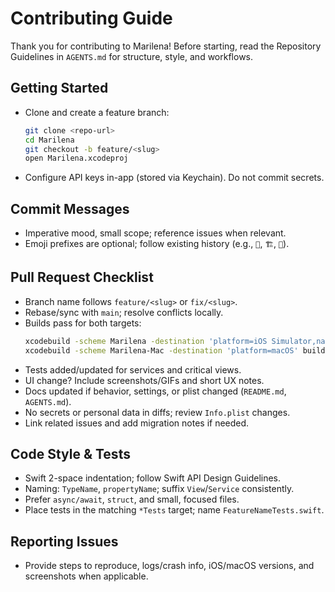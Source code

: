 # Contributing Guide

Thank you for contributing to Marilena! Before starting, read the Repository Guidelines in `AGENTS.md` for structure, style, and workflows.

## Getting Started
- Clone and create a feature branch:
  ```bash
  git clone <repo-url>
  cd Marilena
  git checkout -b feature/<slug>
  open Marilena.xcodeproj
  ```
- Configure API keys in-app (stored via Keychain). Do not commit secrets.

## Commit Messages
- Imperative mood, small scope; reference issues when relevant.
- Emoji prefixes are optional; follow existing history (e.g., `🔧`, `🏗️`, `🎨`).

## Pull Request Checklist
- Branch name follows `feature/<slug>` or `fix/<slug>`.
- Rebase/sync with `main`; resolve conflicts locally.
- Builds pass for both targets:
  ```bash
  xcodebuild -scheme Marilena -destination 'platform=iOS Simulator,name=iPhone 15' build test
  xcodebuild -scheme Marilena-Mac -destination 'platform=macOS' build test
  ```
- Tests added/updated for services and critical views.
- UI change? Include screenshots/GIFs and short UX notes.
- Docs updated if behavior, settings, or plist changed (`README.md`, `AGENTS.md`).
- No secrets or personal data in diffs; review `Info.plist` changes.
- Link related issues and add migration notes if needed.

## Code Style & Tests
- Swift 2-space indentation; follow Swift API Design Guidelines.
- Naming: `TypeName`, `propertyName`; suffix `View`/`Service` consistently.
- Prefer `async/await`, `struct`, and small, focused files.
- Place tests in the matching `*Tests` target; name `FeatureNameTests.swift`.

## Reporting Issues
- Provide steps to reproduce, logs/crash info, iOS/macOS versions, and screenshots when applicable.
